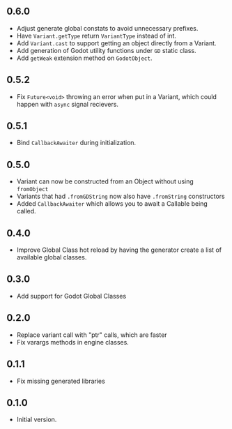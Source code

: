 ## 0.6.0

- Adjust generate global constats to avoid unnecessary prefixes.
- Have `Variant.getType` return `VariantType` instead of int.
- Add `Variant.cast` to support getting an object directly from a Variant.
- Add generation of Godot utility functions under `GD` static class.
- Add `getWeak` extension method on `GodotObject`.

## 0.5.2

- Fix `Future<void>` throwing an error when put in a Variant, which could happen with `async` signal recievers.

## 0.5.1

- Bind `CallbackAwaiter` during initialization.

## 0.5.0

- Variant can now be constructed from an Object without using `fromObject`
- Variants that had `.fromGDString` now also have `.fromString` constructors
- Added `CallbackAwaiter` which allows you to await a Callable being called.

## 0.4.0

- Improve Global Class hot reload by having the generator create a list of available global classes.

## 0.3.0

- Add support for Godot Global Classes

## 0.2.0

- Replace variant call with "ptr" calls, which are faster
- Fix varargs methods in engine classes.

## 0.1.1

- Fix missing generated libraries

## 0.1.0

- Initial version.
